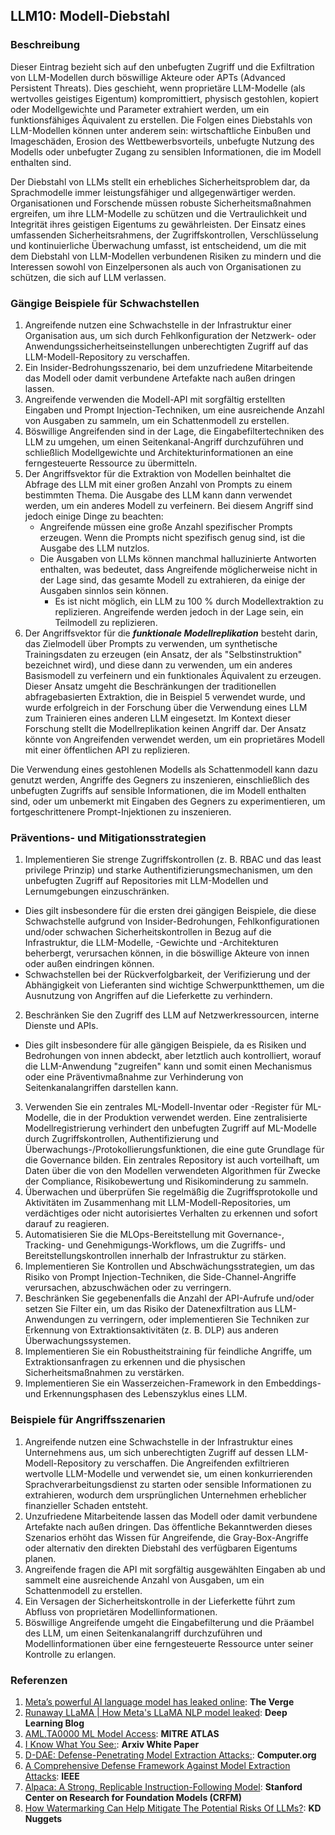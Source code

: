 ## LLM10: Modell-Diebstahl

### Beschreibung

Dieser Eintrag bezieht sich auf den unbefugten Zugriff und die Exfiltration von LLM-Modellen durch böswillige Akteure oder APTs (Advanced Persistent Threats). Dies geschieht, wenn proprietäre LLM-Modelle (als wertvolles geistiges Eigentum) kompromittiert, physisch gestohlen, kopiert oder Modellgewichte und Parameter extrahiert werden, um ein funktionsfähiges Äquivalent zu erstellen. Die Folgen eines Diebstahls von LLM-Modellen können unter anderem sein: wirtschaftliche Einbußen und Imageschäden, Erosion des Wettbewerbsvorteils, unbefugte Nutzung des Modells oder unbefugter Zugang zu sensiblen Informationen, die im Modell enthalten sind.

Der Diebstahl von LLMs stellt ein erhebliches Sicherheitsproblem dar, da Sprachmodelle immer leistungsfähiger und allgegenwärtiger werden. Organisationen und Forschende müssen robuste Sicherheitsmaßnahmen ergreifen, um ihre LLM-Modelle zu schützen und die Vertraulichkeit und Integrität ihres geistigen Eigentums zu gewährleisten. Der Einsatz eines umfassenden Sicherheitsrahmens, der Zugriffskontrollen, Verschlüsselung und kontinuierliche Überwachung umfasst, ist entscheidend, um die mit dem Diebstahl von LLM-Modellen verbundenen Risiken zu mindern und die Interessen sowohl von Einzelpersonen als auch von Organisationen zu schützen, die sich auf LLM verlassen.

### Gängige Beispiele für Schwachstellen

1. Angreifende nutzen eine Schwachstelle in der Infrastruktur einer Organisation aus, um sich durch Fehlkonfiguration der Netzwerk- oder Anwendungssicherheitseinstellungen unberechtigten Zugriff auf das LLM-Modell-Repository zu verschaffen.
2. Ein Insider-Bedrohungsszenario, bei dem unzufriedene Mitarbeitende das Modell oder damit verbundene Artefakte nach außen dringen lassen.
3. Angreifende verwenden die Modell-API mit sorgfältig erstellten Eingaben und Prompt Injection-Techniken, um eine ausreichende Anzahl von Ausgaben zu sammeln, um ein Schattenmodell zu erstellen.
4. Böswillige Angreifenden sind in der Lage, die Eingabefiltertechniken des LLM zu umgehen, um einen Seitenkanal-Angriff durchzuführen und schließlich Modellgewichte und Architekturinformationen an eine ferngesteuerte Ressource zu übermitteln.
5. Der Angriffsvektor für die Extraktion von Modellen beinhaltet die Abfrage des LLM mit einer großen Anzahl von Prompts zu einem bestimmten Thema. Die Ausgabe des LLM kann dann verwendet werden, um ein anderes Modell zu verfeinern. Bei diesem Angriff sind jedoch einige Dinge zu beachten:
   - Angreifende müssen eine große Anzahl spezifischer Prompts erzeugen. Wenn die Prompts nicht spezifisch genug sind, ist die Ausgabe des LLM nutzlos.
   - Die Ausgaben von LLMs können manchmal halluzinierte Antworten enthalten, was bedeutet, dass Angreifende möglicherweise nicht in der Lage sind, das gesamte Modell zu extrahieren, da einige der Ausgaben sinnlos sein können.
     - Es ist nicht möglich, ein LLM zu 100 % durch Modellextraktion zu replizieren. Angreifende werden jedoch in der Lage sein, ein Teilmodell zu replizieren.
6. Der Angriffsvektor für die **_funktionale Modellreplikation_** besteht darin, das Zielmodell über Prompts zu verwenden, um synthetische Trainingsdaten zu erzeugen (ein Ansatz, der als "Selbstinstruktion" bezeichnet wird), und diese dann zu verwenden, um ein anderes Basismodell zu verfeinern und ein funktionales Äquivalent zu erzeugen. Dieser Ansatz umgeht die Beschränkungen der traditionellen abfragebasierten Extraktion, die in Beispiel 5 verwendet wurde, und wurde erfolgreich in der Forschung über die Verwendung eines LLM zum Trainieren eines anderen LLM eingesetzt. Im Kontext dieser Forschung stellt die Modellreplikation keinen Angriff dar. Der Ansatz könnte von Angreifenden verwendet werden, um ein proprietäres Modell mit einer öffentlichen API zu replizieren.

Die Verwendung eines gestohlenen Modells als Schattenmodell kann dazu genutzt werden, Angriffe des Gegners zu inszenieren, einschließlich des unbefugten Zugriffs auf sensible Informationen, die im Modell enthalten sind, oder um unbemerkt mit Eingaben des Gegners zu experimentieren, um fortgeschrittenere Prompt-Injektionen zu inszenieren.

### Präventions- und Mitigationsstrategien

1. Implementieren Sie strenge Zugriffskontrollen (z. B. RBAC und das least privilege Prinzip) und starke Authentifizierungsmechanismen, um den unbefugten Zugriff auf Repositories mit LLM-Modellen und Lernumgebungen einzuschränken.
  - Dies gilt insbesondere für die ersten drei gängigen Beispiele, die diese Schwachstelle aufgrund von Insider-Bedrohungen, Fehlkonfigurationen und/oder schwachen Sicherheitskontrollen in Bezug auf die Infrastruktur, die LLM-Modelle, -Gewichte und -Architekturen beherbergt, verursachen können, in die böswillige Akteure von innen oder außen eindringen können.
  - Schwachstellen bei der Rückverfolgbarkeit, der Verifizierung und der Abhängigkeit von Lieferanten sind wichtige Schwerpunktthemen, um die Ausnutzung von Angriffen auf die Lieferkette zu verhindern.
2. Beschränken Sie den Zugriff des LLM auf Netzwerkressourcen, interne Dienste und APIs.
  - Dies gilt insbesondere für alle gängigen Beispiele, da es Risiken und Bedrohungen von innen abdeckt, aber letztlich auch kontrolliert, worauf die LLM-Anwendung "zugreifen" kann und somit einen Mechanismus oder eine Präventivmaßnahme zur Verhinderung von Seitenkanalangriffen darstellen kann.
3. Verwenden Sie ein zentrales ML-Modell-Inventar oder -Register für ML-Modelle, die in der Produktion verwendet werden. Eine zentralisierte Modellregistrierung verhindert den unbefugten Zugriff auf ML-Modelle durch Zugriffskontrollen, Authentifizierung und Überwachungs-/Protokollierungsfunktionen, die eine gute Grundlage für die Governance bilden. Ein zentrales Repository ist auch vorteilhaft, um Daten über die von den Modellen verwendeten Algorithmen für Zwecke der Compliance, Risikobewertung und Risikominderung zu sammeln.
4. Überwachen und überprüfen Sie regelmäßig die Zugriffsprotokolle und Aktivitäten im Zusammenhang mit LLM-Modell-Repositories, um verdächtiges oder nicht autorisiertes Verhalten zu erkennen und sofort darauf zu reagieren.
5. Automatisieren Sie die MLOps-Bereitstellung mit Governance-, Tracking- und Genehmigungs-Workflows, um die Zugriffs- und Bereitstellungskontrollen innerhalb der Infrastruktur zu stärken.
6. Implementieren Sie Kontrollen und Abschwächungsstrategien, um das Risiko von Prompt Injection-Techniken, die Side-Channel-Angriffe verursachen, abzuschwächen oder zu verringern.
7. Beschränken Sie gegebenenfalls die Anzahl der API-Aufrufe und/oder setzen Sie Filter ein, um das Risiko der Datenexfiltration aus LLM-Anwendungen zu verringern, oder implementieren Sie Techniken zur Erkennung von Extraktionsaktivitäten (z. B. DLP) aus anderen Überwachungssystemen.
8. Implementieren Sie ein Robustheitstraining für feindliche Angriffe, um Extraktionsanfragen zu erkennen und die physischen Sicherheitsmaßnahmen zu verstärken.
9. Implementieren Sie ein Wasserzeichen-Framework in den Embeddings- und Erkennungsphasen des Lebenszyklus eines LLM.

### Beispiele für Angriffsszenarien

1. Angreifende nutzen eine Schwachstelle in der Infrastruktur eines Unternehmens aus, um sich unberechtigten Zugriff auf dessen LLM-Modell-Repository zu verschaffen. Die Angreifenden exfiltrieren wertvolle LLM-Modelle und verwendet sie, um einen konkurrierenden Sprachverarbeitungsdienst zu starten oder sensible Informationen zu extrahieren, wodurch dem ursprünglichen Unternehmen erheblicher finanzieller Schaden entsteht.
2. Unzufriedene Mitarbeitende lassen das Modell oder damit verbundene Artefakte nach außen dringen. Das öffentliche Bekanntwerden dieses Szenarios erhöht das Wissen für Angreifende, die Gray-Box-Angriffe oder alternativ den direkten Diebstahl des verfügbaren Eigentums planen. 
3. Angreifende fragen die API mit sorgfältig ausgewählten Eingaben ab und sammelt eine ausreichende Anzahl von Ausgaben, um ein Schattenmodell zu erstellen.
4. Ein Versagen der Sicherheitskontrolle in der Lieferkette führt zum Abfluss von proprietären Modellinformationen.
5. Böswillige Angreifende umgeht die Eingabefilterung und die Präambel des LLM, um einen Seitenkanalangriff durchzuführen und Modellinformationen über eine ferngesteuerte Ressource unter seiner Kontrolle zu erlangen.

### Referenzen

1. [Meta’s powerful AI language model has leaked online](https://www.theverge.com/2023/3/8/23629362/meta-ai-language-model-llama-leak-online-misuse): **The Verge**
2. [Runaway LLaMA | How Meta's LLaMA NLP model leaked](https://www.deeplearning.ai/the-batch/how-metas-llama-nlp-model-leaked/): **Deep Learning Blog**
3. [AML.TA0000 ML Model Access](https://atlas.mitre.org/tactics/AML.TA0000): **MITRE ATLAS**
4. [I Know What You See:](https://arxiv.org/pdf/1803.05847.pdf): **Arxiv White Paper**
5. [D-DAE: Defense-Penetrating Model Extraction Attacks:](https://www.computer.org/csdl/proceedings-article/sp/2023/933600a432/1He7YbsiH4c): **Computer.org**
6. [A Comprehensive Defense Framework Against Model Extraction Attacks](https://ieeexplore.ieee.org/document/10080996): **IEEE**
7. [Alpaca: A Strong, Replicable Instruction-Following Model](https://crfm.stanford.edu/2023/03/13/alpaca.html): **Stanford Center on Research for Foundation Models (CRFM)**
8. [How Watermarking Can Help Mitigate The Potential Risks Of LLMs?](https://www.kdnuggets.com/2023/03/watermarking-help-mitigate-potential-risks-llms.html): **KD Nuggets**
